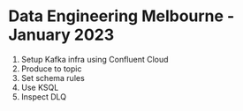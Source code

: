 # Data Engineering Melbourne - January 2023

1. Setup Kafka infra using Confluent Cloud
2. Produce to topic
3. Set schema rules
4. Use KSQL
5. Inspect DLQ

